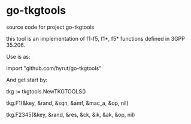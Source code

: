 # go-tkgtools

source code for project go-tkgtools

this tool is an implementation of f1-f5, f1*, f5* functions defined in 3GPP 35.206.


Use is as:

import "github.com/hyrut/go-tkgtools"

And get start by:

tkg := tkgtools.NewTKGTOOLS()

tkg.F1(&key, &rand, &sqn, &amf, &mac_a, &op, nil)

tkg.F2345(&key, &rand, &res, &ck, &ik, &ak, &op, nil)

